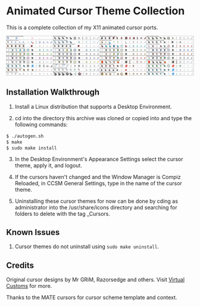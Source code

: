 Animated Cursor Theme Collection
================================
This is a complete collection of my X11 animated cursor ports.

![Animated_Cursor_Theme_Collection](https://github.com/OliverKurz/animated-cursor-theme-collection/raw/master/images/Preview.png)

Installation Walkthrough
------------------------
1. Install a Linux distribution that supports a Desktop Environment.

2. cd into the directory this archive was cloned or copied into and type the following commands:

```
$ ./autogen.sh
$ make
$ sudo make install
```

3. In the Desktop Environment's Appearance Settings select the cursor theme, apply it, and logout.

4. If the cursors haven't changed and the Window Manager is Compiz Reloaded, in CCSM General Settings, type in the name of the cursor theme.

5. Uninstalling these cursor themes for now can be done by cding as administrator into the /usr/share/icons directory and searching for folders to delete with the tag _Cursors.

Known Issues
------------
1. Cursor themes do not uninstall using `sudo make uninstall`.

Credits
--------
Original cursor designs by Mr GRiM, Razorsedge and others. Visit [Virtual Customs](http://virtualcustoms.net/forum.php) for more.

Thanks to the MATE cursors for cursor scheme template and context.